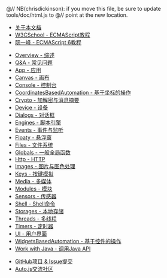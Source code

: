 @// NB(chrisdickinson): if you move this file, be sure to update tools/doc/html.js to
@// point at the new location.
* [关于本文档](documentation.html)
* [W3CSchool - ECMAScript教程](http://www.w3school.com.cn/js/pro_js_syntax.asp)
* [阮一峰 - ECMAScript 6教程](http://es6.ruanyifeng.com/#README)

<div class="line"></div>

* [Overview - 综述](overview.html)
* [Q&A - 常见问题](qa.html)
* [App - 应用](app.html)
* [Canvas - 画布](canvas.html)
* [Console - 控制台](console.html)
* [CoordinatesBasedAutomation - 基于坐标的操作](coordinatesBasedAutomation.html)
* [Crypto - 加解密与消息摘要](crypto.html)
* [Device - 设备](device.html)
* [Dialogs - 对话框](dialogs.html)
* [Engines - 脚本引擎](engines.html)
* [Events - 事件与监听](events.html)
* [Floaty - 悬浮窗](floaty.html)
* [Files - 文件系统](files.html)
* [Globals - 一般全局函数](globals.html)
* [Http - HTTP](http.html)
* [Images - 图片与图色处理](images.html)
* [Keys - 按键模拟](keys.html)
* [Media - 多媒体](media.html)
* [Modules - 模块](modules.html)
* [Sensors - 传感器](sensors.html)
* [Shell - Shell命令](shell.html)
* [Storages - 本地存储](storages.html)
* [Threads - 多线程](threads.html)
* [Timers - 定时器](timers.html)
* [UI - 用户界面](ui.html)
* [WidgetsBasedAutomation - 基于控件的操作](widgetsBasedAutomation.html)
* [Work with Java - 调用Java API](https://developer.mozilla.org/zh-CN/docs/Mozilla/Projects/Rhino/Scripting_Java)

<div class="line"></div>

* [GitHub项目 & Issue提交](https://github.com/hyb1996/NoRootScriptDroid)
* [Auto.js交流社区](http://autojs.org)
